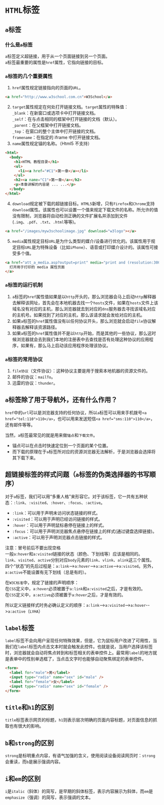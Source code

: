 # `HTML`标签

## `a`标签

### 什么是`a`标签

`a`标签定义超链接，用于从一个页面链接到另一个页面。\
`a`标签最重要的属性是`href`属性，它指向链接的目标。

### `a`标签的几个重要属性

1. `href`属性规定链接指向的页面的`URL`。

```html
<a href="http://www.w3school.com.cn">W3School</a>
```

2. `target`属性规定在何处打开链接文档。`target`属性的特殊值：\
   `_blank`：在新窗口或选项卡中打开链接文档。\
   `_self`：在与点击相同的框架中打开链接的文档（默认）。\
   `_parent`：在父框架中打开链接文档。\
   `_top`：在窗口的整个主体中打开链接的文档。\
   `framename`：在指定的 iframe 中打开链接文档。
3. `name`属性规定锚的名称。（Html5 不支持）

```html
<html>
  <body>
    <h1>HTML 教程目录</h1>
    <ul>
      <li><a href="#C1">第一章</a></li>
    </ul>
    <h2><a name="C1">第一章</a></h2>
    <p>本章讲解的内容是 ... ...</p>
  </body>
</html>
```

4. `download`规定被下载的超链接目标。`HTML5`新增，只有`Firefox`和`Chrome`支持`download`属性。该属性也可以设置一个值来规定下载文件的名称。所允许的值没有限制，浏览器将自动检测正确的文件扩展名并添加到文件 (`.img`、`.pdf`、`.txt`、`.html`等等)。

```html
<a href="/images/myw3schoolimage.jpg" download="w3logo"></a>
```

5. `media`属性规定目标`URL`是为什么类型的媒介/设备进行优化的。该属性用于规定目标`URL`是为特殊设备（比如`iPhone`）、语音或打印媒介设计的。该属性可接受多个值。

```html
<a href="att_a_media.asp?output=print" media="print and (resolution:300dpi)">
  打开用于打印的 media 属性页面
</a>
```

### `a`标签的运行机制

1. `a`标签的`href`属性值如果是以`http`开头的，那么浏览器会马上启动`http`解释器去解释该网址，首先会在本地机器去找一个`hosts`文件，如果在`hosts`文件上该域名没有对应的主机，那么浏览器就去到对应的`dns`服务器去寻找该域名对应的主机号。如果找到了对应的主机，那么该请求就会发给对应的主机。
2. 如果`a`标签的`href`属性值没有以任何协议开头，那么浏览就会启动`file`协议解释器去解释该资源路径。
3. 如果`a`标签的`href`属性值并不是以`http`开始，而是其他的一些协议，那么这时候浏览器就会去到我们本地的注册表中去查找是否有处理这种协议的应用程序，如果有，那么马上启动该应用程序处理该协议。

### `a`标签的常用协议

1. `file协议`（文件协议）：这种协议主要是用于搜索本地机器的资源文件的。
2. 邮件的协议：`mailTo`。
3. 迅雷的协议：`thunder`。

## `a`标签除了用于导航外，还有什么作用？

`href`中的`url`可以是浏览器支持的任何协议，所以`a`标签可以用来手机拨号`<a href="tel:110">110</a>`，也可以用来发送短信`<a href="sms:110">110</a>`，还有邮件等等。

当然，`a`标签最常见的就是用来做`锚点`和`下载文件`。

- 锚点可以在点击时快速定位到一个页面的某个位置。
- 而下载的原理在于`a`标签所对应的资源浏览器无法解析，于是浏览器会选择将其下载下来。

## 超链接标签的样式问题（`a`标签的伪类选择器的书写顺序）

对于`a`标签，我们可以用“多重人格”来形容它。对于该标签，它一共有五种状态：`:link`、`:visited`、`:hover`、`:focus`、`:active`。

- `:link`：可以用于声明未访问状态链接的样式。
- `:visited`：可以用于声明已经访问链接的样式。
- `:hover`：可以用于声明鼠标悬停在链接上的样式。
- `:focus`：可以用于声明浏览器焦点悬停在链接上的样式(通过键盘选择链接)。
- `:active`：可以用于声明浏览器点击链接的样式。

注意：冒号前后不要出现空格 \
一般`a:hover`和`a:visited`链接的状态（颜色、下划线等）应该是相同的。\
`link`、`visited`、`active`分别对应`body`元素的`link`、`vlink`、`alink`这三个属性。\
四个“状态”的先后过程是：`a:link`-->`a:hover`-->`a:active`-->`a:visited`。另外，`a:active`不能设置有无下划线（总是有的）。

在`W3C标准`中，规定了链接的声明顺序：\
在`CSS`定义中，`a:hover`必须被置于`a:link`和`a:visited`之后，才是有效的。\
在`CSS`定义中，`a:active`必须被置于`a:hover`之后，才是有效的。

所以定义链接样式时务必确认定义的顺序：`a:link`-->`a:visited`-->`a:hover`-->`a:active`（`LVHA`）

## `label`标签

`label`标签不会向用户呈现任何特殊效果，但是，它为鼠标用户改进了可用性，当我们在`label`标签内点击文本时就会触发此控件。也就是说，当用户选择该标签时，浏览器就会自动将焦点转到和标签相关的表单控件上。最常用`label`的地方就是表单中的性别单选框了，当点击文字时也能够自动聚焦绑定的表单控件。

```html
<form>
  <label for="male">男</label>
  <input type="radio" name="sex" id="male" />
  <label for="female">女</label>
  <input type="radio" name="sex" id="female" />
</form>
```

## `title`和`h1`的区别

`title`标签表示网页的标题，`h1`则表示层次明确的页面内容标题，对页面信息的抓取也有很大的影响。

## `b`和`strong`的区别

`strong`是标明重点内容，有语气加强的含义，使用阅读设备阅读网页时：`strong`会重读，而`b`是展示强调内容。

## `i`和`em`的区别

`i`是`italic`（斜体）的简写，是早期的斜体标签，表示内容展示为斜体，而`em`是`emphasize`（强调）的简写，表示强调的文本。
